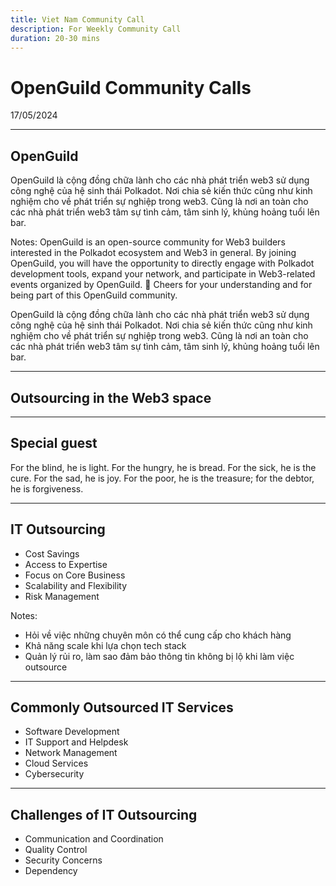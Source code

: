 ```yaml
---
title: Viet Nam Community Call
description: For Weekly Community Call 
duration: 20-30 mins
---
```


# OpenGuild Community Calls

<pba-flex center>

17/05/2024

</pba-flex>

---

## OpenGuild 

OpenGuild là cộng đồng chữa lành cho các nhà phát triển web3 sử dụng công nghệ của hệ sinh thái Polkadot. Nơi chia sẻ kiến thức cũng như kinh nghiệm cho về phát triển sự nghiệp trong web3. Cũng là nơi an toàn cho các nhà phát triển web3 tâm sự tình cảm, tâm sinh lý, khủng hoảng tuổi lên bar.

Notes:
OpenGuild is an open-source community for Web3 builders interested in the Polkadot ecosystem and Web3 in general. By joining OpenGuild, you will have the opportunity to directly engage with Polkadot development tools, expand your network, and participate in Web3-related events organized by OpenGuild. 🙌 Cheers for your understanding and for being part of this OpenGuild community.

OpenGuild là cộng đồng chữa lành cho các nhà phát triển web3 sử dụng công nghệ của hệ sinh thái Polkadot. Nơi chia sẻ kiến thức cũng như kinh nghiệm cho về phát triển sự nghiệp trong web3. Cũng là nơi an toàn cho các nhà phát triển web3 tâm sự tình cảm, tâm sinh lý, khủng hoảng tuổi lên bar.

---

## Outsourcing in the Web3 space

---

## Special guest

For the blind, he is light. For the hungry, he is bread. For the sick, he is the cure. For the sad, he is joy. For the poor, he is the treasure; for the debtor, he is forgiveness.

---

## IT Outsourcing

* Cost Savings
* Access to Expertise
* Focus on Core Business
* Scalability and Flexibility
* Risk Management

Notes: 

- Hỏi về việc những chuyên môn có thể cung cấp cho khách hàng
- Khả năng scale khi lựa chọn tech stack
- Quản lý rủi ro, làm sao đảm bảo thông tin không bị lộ khi làm việc outsource

---

## Commonly Outsourced IT Services

* Software Development
* IT Support and Helpdesk
* Network Management
* Cloud Services
* Cybersecurity

---

## Challenges of IT Outsourcing

* Communication and Coordination
* Quality Control
* Security Concerns
* Dependency
